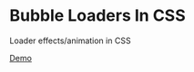 # Bubble Loaders In CSS
Loader effects/animation in CSS

<a href="https://designdrastic.com/post/demo/bubble-loaders-in-css" target="_blank">Demo</a>
